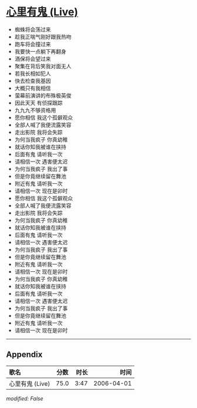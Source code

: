 # [心里有鬼 (Live)](https://music.163.com/song?id=65825)

* 蜘蛛将会荡过来
* 趁我正喘气刚好跟我热吻
* 跑车将会撞过来
* 我要快一点躺下再翻身
* 酒保将会望过来
* 聚集在背后笑我对面无人
* 若我长相如犯人
* 快去检查我基因
* 大概只有我相信
* 萤幕前演讲的布殊极英俊
* 因此天天 有侦探跟踪
* 九九九不够资格用
* 愿你相信 我这个孤僻观众
* 全部人喊了我便流露笑容
* 走出影院 我将会失踪
* 为何当我疯子 你真幼稚
* 就话你知我被谁在挟持
* 后面有鬼 请听我一次
* 请相信一次 遇害便太迟
* 为何当我疯子 我出了事
* 但是你竟继续留在舞池
* 附近有鬼 请听我一次
* 请相信一次 现在是卯时
* 愿你相信 我这个孤僻观众
* 全部人喊了我便流露笑容
* 走出影院 我将会失踪
* 为何当我疯子 你真幼稚
* 就话你知我被谁在挟持
* 后面有鬼 请听我一次
* 请相信一次 遇害便太迟
* 为何当我疯子 我出了事
* 但是你竟继续留在舞池
* 附近有鬼 请听我一次
* 请相信一次 现在是卯时
* 为何当我疯子 你真幼稚
* 就话你知我被谁在挟持
* 后面有鬼 请听我一次
* 请相信一次 遇害便太迟
* 为何当我疯子 我出了事
* 但是你竟继续留在舞池
* 附近有鬼 请听我一次
* 请相信一次 现在是卯时


---

## Appendix

|歌名|分数|时长|时间|
|:---|:---:|---:|---:|
|心里有鬼 (Live)|75.0|3:47|2006-04-01

*modified: False*
